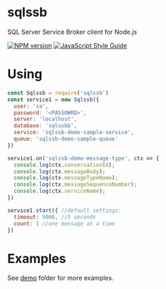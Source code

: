 # sqlssb
SQL Server Service Broker client for Node.js

[![NPM version](https://badge.fury.io/js/badge-list.svg)](http://badge.fury.io/js/badge-list)
[![JavaScript Style Guide](https://img.shields.io/badge/code_style-standard-brightgreen.svg)](https://standardjs.com)


# Using
```javascript
const Sqlssb = require('sqlssb')
const service1 = new Sqlssb({
  user: 'sa',
  password: '<PASSOWRD>',
  server: 'localhost',
  database: 'sqlssbb',
  service: 'sqlssb-demo-sample-service',
  queue: 'sqlssb-demo-sample-queue'
})

service1.on('sqlssb-demo-message-type', ctx => {
  console.log(ctx.conversationId);
  console.log(ctx.messageBody);
  console.log(ctx.messageTypeName);
  console.log(ctx.messageSequenceNumber);
  console.log(ctx.serviceName);
})

service1.start({ //default settings:
  timeout: 5000, //5 seconds
  count: 1 //one message at a time
})
```

# Examples
See [demo](demo/) folder for more examples.
